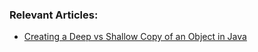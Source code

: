 ### Relevant Articles:

- [Creating a Deep vs Shallow Copy of an Object in Java](https://drafts.baeldung.com/creating-a-deep-vs-shallow-copy-of-an-object-in-java-9/)
